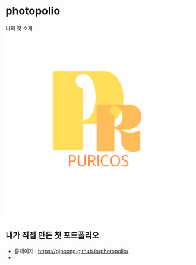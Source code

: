 # photopolio
나의 첫 소개
![my logo](logo.png)
## 내가 직접 만든 첫 포트폴리오
- 홈페이지 : https://pjpoong.github.io/photopolio/
- 
